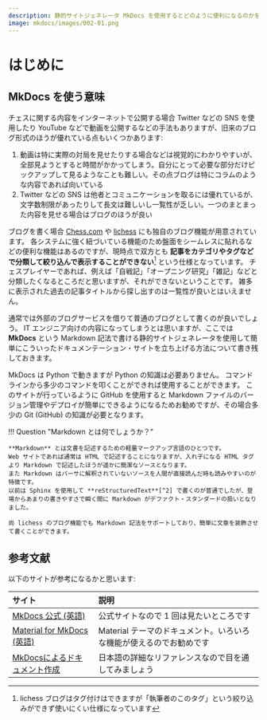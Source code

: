 ```yaml
---
description: 静的サイトジェネレータ MkDocs を使用するとどのように便利になるのかを記載しています。
image: mkdocs/images/002-01.png
---
```


# はじめに

## MkDocs を使う意味

チェスに関する内容をインターネットで公開する場合 Twitter などの SNS を使用したり
YouTube などで動画を公開するなどの手法もありますが、旧来のブログ形式のほうが優れている点もいくつかあります:

1. 動画は特に実際の対局を見せたりする場合などは視覚的にわかりやすいが、全部見ようとすると時間がかかってしまう。自分にとって必要な部分だけピックアップして見るようなことも難しい。その点ブログは特にコラムのような内容であれば向いている
2. Twitter などの SNS は他者とコミュニケーションを取るには優れているが、文字数制限があったりして長文は難しいし一覧性が乏しい。一つのまとまった内容を見せる場合はブログのほうが良い

ブログを書く場合 [Chess.com](https://chess.com/) や [lichess](https://lichess.org/) にも独自のブログ機能が用意されています。
各システムに強く紐づいている機能のため盤面をシームレスに貼れるなどの便利な機能はあるのですが、現時点で双方とも
**記事をカテゴリやタグなどで分類して絞り込んで表示することができない**[^1] という仕様となっています。
チェスプレイヤーであれば、例えば「自戦記」「オープニング研究」「雑記」などと分類したくなるところだと思いますが、それができないということです。
雑多に表示された過去の記事タイトルから探し出すのは一覧性が良いとはいえません。

通常では外部のブログサービスを借りて普通のブログとして書くのが良いでしょう。
IT エンジニア向けの内容になってしまうとは思いますが、ここでは **MkDocs** という Markdown
記法で書ける静的サイトジェネレータを使用して簡単にこういったドキュメンテーション・サイトを立ち上げる方法について書き残しておきます。

MkDocs は Python で動きますが Python の知識は必要ありません。
コマンドラインから多少のコマンドを叩くことができれば使用することができます。
このサイトが行っているように GitHub を使用すると Markdown ファイルのバージョン管理やデプロイが簡単にできるようになるためお勧めですが、その場合多少の Git (GitHub) の知識が必要となります。

!!! Question "Markdown とは何でしょうか？"

    **Markdown** とは文書を記述するための軽量マークアップ言語のひとつです。
    Web サイトであれば通常は HTML で記述することになりますが、入れ子になる HTML タグより Markdown で記述したほうが遥かに簡潔なソースとなります。
    また Markdown はパーサに解釈されていないソースを人間が直接読んだ時も読みやすいのが特徴です。
    以前は Sphinx を使用して **reStructuredText**[^2] で書くのが普通でしたが、登場からあまりの書きやすさで瞬く間に Markdown がデファクト・スタンダードの扱いとなりました。

    尚 lichess のブログ機能でも Markdown 記法をサポートしており、簡単に文章を装飾させて書くことができます。

## 参考文献

以下のサイトが参考になるかと思います:

|サイト|説明|
|:--|:--|
|[MkDocs 公式 (英語)](https://www.mkdocs.org/)|公式サイトなので 1 回は見たいところです|
|[Material for MkDocs (英語)](https://squidfunk.github.io/mkdocs-material/)|Material テーマのドキュメント。いろいろな機能が使えるのでお勧めです|
|[MkDocsによるドキュメント作成](https://zenn.dev/mebiusbox/articles/81d977a72cee01)|日本語の詳細なリファレンスなので目を通してみましょう|

[^1]: lichess ブログはタグ付けはできますが「執筆者のこのタグ」という絞り込みができず使いにくい仕様になっています
[^2]: reST とも略されるこの記法は高機能ではありましたが、今となってはかなり複雑でした